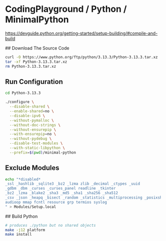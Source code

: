 # CodingPlayground / Python / MinimalPython

https://devguide.python.org/getting-started/setup-building/#compile-and-build

## Download The Source Code
```bash
curl -O https://www.python.org/ftp/python/3.13.3/Python-3.13.3.tar.xz
tar -xf Python-3.13.3.tar.xz
rm Python-3.13.3.tar.xz
```

## Run Configuration
```bash
cd Python-3.13.3

./configure \
  --disable-shared \
  --enable-shared=no \
  --disable-ipv6 \
  --without-pymalloc \
  --without-doc-strings \
  --without-ensurepip \
  --with-ensurepip=no \
  --without-pydebug \
  --disable-test-modules \
  --with-static-libpython \
  --prefix=$(pwd)/minimal-python
```

## Exclude Modules

```bash
echo "*disabled*
_ssl _hashlib _sqlite3 _bz2 _lzma zlib _decimal _ctypes _uuid
_gdbm _dbm _curses _curses_panel readline _tkinter
_bz2 _lzma _blake2 _sha3 _md5 _sha1 _sha256 _sha512
_csv _json _heapq _bisect _random _statistics _multiprocessing _posixshmem
audioop mmap fcntl resource grp termios syslog
" > Modules/Setup.local
```

## Build Python

```bash
# produces ./python but no shared objects
make -j12 platform
make install
```